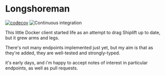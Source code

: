 # Longshoreman

[![codecov](https://codecov.io/gh/danieleades/longshoreman/branch/master/graph/badge.svg)](https://codecov.io/gh/danieleades/longshoreman)
![Continuous integration](https://github.com/danieleades/longshoreman/workflows/Continuous%20integration/badge.svg)


This little Docker client started life as an attempt to drag Shiplift up to date, but it grew arms and legs.

There's not many endpoints implemented just yet, but my aim is that as they're added, they are well-tested and strongly-typed.

it's early days, and i'm happy to accept notes of interest in particular endpoints, as well as pull requests.